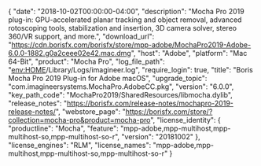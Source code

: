 {
  "date": "2018-10-02T00:00:00-04:00",
  "description": "Mocha Pro 2019 plug-in: GPU-accelerated planar tracking and object removal, advanced rotoscoping tools, stabilization and insertion, 3D camera solver, stereo 360/VR support, and more.",
  "download_url": "https://cdn.borisfx.com/borisfx/store/mpp-adobe/MochaPro2019-Adobe-6.0.0-1882.g0a2ceee02e42.mac.dmg",
  "host": "Adobe",
  "platform": "Mac 64-Bit",
  "product": "Mocha Pro",
  "log_file_path": "<env:HOME>/Library/Logs/imagineer.log",
  "require_login": true,
  "title": "Boris Mocha Pro 2019 Plug-in for Adobe macOS",
  "upgrade_topic": "com.imagineersystems.MochaPro.AdobeCC.pkg",
  "version": "6.0.0",
  "key_path_code": "MochaPro2019/SharedResources/libmocha.dylib",
  "release_notes": "https://borisfx.com/release-notes/mochapro-2019-release-notes/",
  "webstore_page": "https://borisfx.com/store/?collection=mocha-pro&product=mocha-pro",
  "license_identity": {
    "productline": "Mocha",
    "feature": "mpp-adobe,mpp-multihost,mpp-multihost-so,mpp-multihost-so-r",
    "version": "20181002"
  },
  "license_engines": "RLM",
  "license_names": "mpp-adobe,mpp-multihost,mpp-multihost-so,mpp-multihost-so-r"
}
